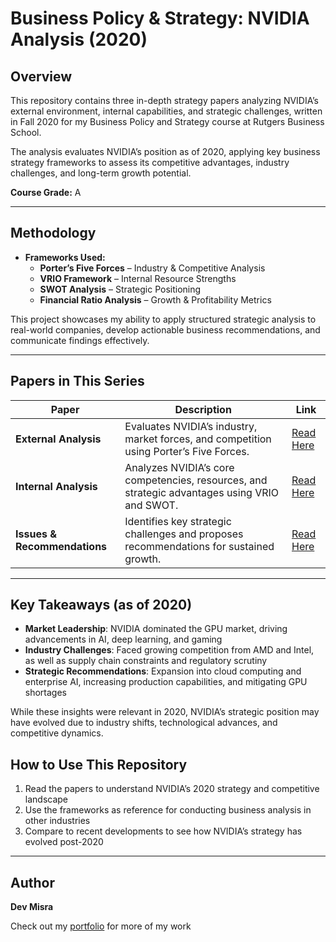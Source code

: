 # Business Policy & Strategy: NVIDIA Analysis (2020)

## Overview
This repository contains three in-depth strategy papers analyzing NVIDIA’s external environment, internal capabilities, and strategic challenges, written in Fall 2020 for my Business Policy and Strategy course at Rutgers Business School.

The analysis evaluates NVIDIA’s position as of 2020, applying key business strategy frameworks to assess its competitive advantages, industry challenges, and long-term growth potential.

**Course Grade:** A  

---

## Methodology
- **Frameworks Used:**  
  - **Porter’s Five Forces** – Industry & Competitive Analysis  
  - **VRIO Framework** – Internal Resource Strengths  
  - **SWOT Analysis** – Strategic Positioning  
  - **Financial Ratio Analysis** – Growth & Profitability Metrics  

This project showcases my ability to apply structured strategic analysis to real-world companies, develop actionable business recommendations, and communicate findings effectively.

---

## Papers in This Series
| **Paper** | **Description** | **Link** |
|-----------|---------------|----------|
| **External Analysis** | Evaluates NVIDIA’s industry, market forces, and competition using Porter’s Five Forces. | [Read Here](./NVIDIA%20External%20Analysis.pdf) |
| **Internal Analysis** | Analyzes NVIDIA’s core competencies, resources, and strategic advantages using VRIO and SWOT. | [Read Here](./NVIDIA%20Internal%20Analysis.pdf) |
| **Issues & Recommendations** | Identifies key strategic challenges and proposes recommendations for sustained growth. | [Read Here](./NVIDIA%20Issues%20and%20Recommendations.pdf) |

---

## Key Takeaways (as of 2020)
- **Market Leadership**: NVIDIA dominated the GPU market, driving advancements in AI, deep learning, and gaming
- **Industry Challenges**: Faced growing competition from AMD and Intel, as well as supply chain constraints and regulatory scrutiny
- **Strategic Recommendations**: Expansion into cloud computing and enterprise AI, increasing production capabilities, and mitigating GPU shortages

While these insights were relevant in 2020, NVIDIA’s strategic position may have evolved due to industry shifts, technological advances, and competitive dynamics.

## How to Use This Repository
1. Read the papers to understand NVIDIA’s 2020 strategy and competitive landscape
2. Use the frameworks as reference for conducting business analysis in other industries
3. Compare to recent developments to see how NVIDIA’s strategy has evolved post-2020

---

## Author
**Dev Misra**  

Check out my [portfolio](https://31-dm.github.io/) for more of my work
